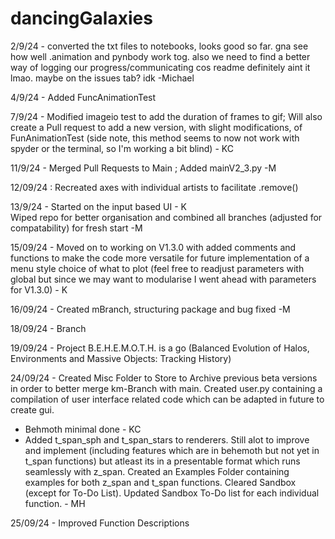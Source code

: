 # dancingGalaxies
2/9/24 - converted the txt files to notebooks, looks good so far. gna see how well .animation and pynbody work tog. also we need to find a better way of logging our progress/communicating cos readme definitely aint it lmao. maybe on the issues tab? idk 
-Michael

4/9/24 - Added FuncAnimationTest

7/9/24 - Modified imageio test to add the duration of frames to gif; Will also create a Pull request to add a new version, with slight modifications, of FunAnimationTest (side note, this method seems to now not work with spyder or the terminal, so I'm working a bit blind) - KC

11/9/24 - Merged Pull Requests to Main ; Added mainV2_3.py -M

12/09/24 : Recreated axes with individual artists to facilitate .remove() 

13/9/24 - Started on the input based UI - K <br>
          Wiped repo for better organisation and combined all branches (adjusted for compatability) for fresh start -M

15/09/24 - Moved on to working on V1.3.0 with added comments and functions to make the code more versatile for future implementation of a menu style choice of what to plot (feel free to readjust parameters with global but since we may want to modularise I went ahead with parameters for V1.3.0) - K

16/09/24 - Created mBranch, structuring package and bug fixed -M

18/09/24 - Branch

19/09/24 - Project B.E.H.E.M.O.T.H. is a go (Balanced Evolution of Halos, Environments and Massive Objects: Tracking History) 

24/09/24 - Created Misc Folder to Store to Archive previous beta versions in order to better merge km-Branch with main. Created user.py containing a compilation of user interface related code which can be adapted in future to create gui.
- Behmoth minimal done - KC
- Added t_span_sph and t_span_stars to renderers. Still alot to improve and implement (including features which are in behemoth but not yet in t_span functions) but atleast its in a presentable format which runs seamlessly with z_span. Created an Examples Folder containing examples for both z_span and t_span functions. Cleared Sandbox (except for To-Do List). Updated Sandbox To-Do list for each individual function. - MH

25/09/24 - Improved Function Descriptions
